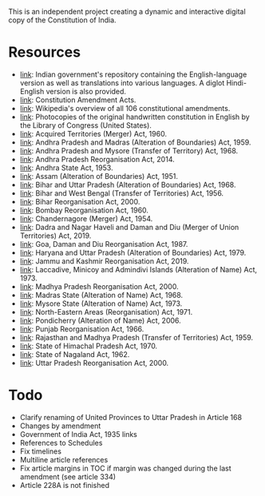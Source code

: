 This is an independent project creating a dynamic and interactive digital copy of the Constitution of India.

# Resources

* [link](https://legislative.gov.in/document-category/constitution-of-india/): Indian government's repository containing the English-language version as well as translations into various languages. A diglot Hindi-English version is also provided.
* [link](https://legislative.gov.in/document-category/amendment-acts/page/2/): Constitution Amendment Acts.
* [link](https://en.wikipedia.org/wiki/List_of_amendments_of_the_Constitution_of_India): Wikipedia's overview of all 106 constitutional amendments. 
* [link](https://www.loc.gov/resource/llscd.57026883/): Photocopies of the original handwritten constitution in English by the Library of Congress (United States).
* [link](https://www.indiacode.nic.in/bitstream/123456789/1498/3/A1960-64.pdf): Acquired Territories (Merger) Act, 1960.
* [link](https://www.indiacode.nic.in/bitstream/123456789/1409/1/195956.pdf): Andhra Pradesh and Madras (Alteration of Boundaries) Act, 1959.
* [link](https://www.indiacode.nic.in/bitstream/123456789/1603/2/A1968-36.pdf): Andhra Pradesh and Mysore (Transfer of Territory) Act, 1968.
* [link](https://www.indiacode.nic.in/bitstream/123456789/2123/1/A2014-6.pdf): Andhra Pradesh Reorganisation Act, 2014.
* [link](https://www.indiacode.nic.in/bitstream/123456789/2176/1/195330.pdf): Andhra State Act, 1953.
* [link](https://www.indiacode.nic.in/handle/123456789/1452?sam_handle=123456789/1362#:~:text=India%20Code%3A%20Assam%20(Alteration%20of%20Boundaries)%20Act%2C%201951&text=Long%20Title%3A,to%20the%20Government%20of%20Bhutan.): Assam (Alteration of Boundaries) Act, 1951.
* [link](https://www.indiacode.nic.in/bitstream/123456789/1501/1/196824.pdf): Bihar and Uttar Pradesh (Alteration of Boundaries) Act, 1968.
* [link](https://www.indiacode.nic.in/bitstream/123456789/1636/1/195640.pdf): Bihar and West Bengal (Transfer of Territories) Act, 1956.
* [link](https://www.indiacode.nic.in/bitstream/123456789/2001/1/200030.pdf): Bihar Reorganisation Act, 2000.
* [link](https://www.indiacode.nic.in/bitstream/123456789/1535/1/196011.pdf): Bombay Reorganisation Act, 1960.
* [link](https://www.indiacode.nic.in/repealedfileopen?rfilename=A1954-36.pdf): Chandernagore (Merger) Act, 1954.
* [link](https://www.indiacode.nic.in/bitstream/123456789/13079/1/a2019-44.pdf): Dadra and Nagar Haveli and Daman and Diu (Merger of Union Territories) Act, 2019.
* [link](https://prsindia.org/files/bills_acts/acts_states/goa/1987/1987GOA18.pdf): Goa, Daman and Diu Reorganisation Act, 1987.
* [link](https://www.indiacode.nic.in/bitstream/123456789/1751/1/197931.pdf): Haryana and Uttar Pradesh (Alteration of Boundaries) Act, 1979.
* [link](https://www.indiacode.nic.in/bitstream/123456789/15242/1/re-organisation_act,2019.pdf): Jammu and Kashmir Reorganisation Act, 2019.
* [link](https://www.indiacode.nic.in/repealedfileopen?rfilename=A1973-34.pdf): Laccadive, Minicoy and Admindivi Islands (Alteration of Name) Act, 1973.
* [link](https://www.indiacode.nic.in/bitstream/123456789/1992/3/a2000-28.pdf): Madhya Pradesh Reorganisation Act, 2000.
* [link](https://indiankanoon.org/doc/127846701/): Madras State (Alteration of Name) Act, 1968.
* [link](https://indiankanoon.org/doc/45260278/): Mysore State (Alteration of Name) Act, 1973.
* [link](https://www.indiacode.nic.in/bitstream/123456789/1534/1/197181.pdf): North-Eastern Areas (Reorganisation) Act, 1971.
* [link](https://www.indiacode.nic.in/bitstream/123456789/15932/1/the_pondicherry_%28alteration_of_name%29_act%2C_2006.pdf): Pondicherry (Alteration of Name) Act, 2006.
* [link](https://www.indiacode.nic.in/bitstream/123456789/1645/1/196631.pdf): Punjab Reorganisation Act, 1966.
* [link](https://www.indiacode.nic.in/bitstream/123456789/1374/3/a1959-47.pdf): Rajasthan and Madhya Pradesh (Transfer of Territories) Act, 1959.
* [link](https://www.indiacode.nic.in/bitstream/123456789/1464/1/197053.pdf): State of Himachal Pradesh Act, 1970.
* [link](https://www.indiacode.nic.in/bitstream/123456789/1384/1/196227.pdf): State of Nagaland Act, 1962.
* [link](https://www.indiacode.nic.in/bitstream/123456789/2000/1/200029.pdf): Uttar Pradesh Reorganisation Act, 2000.

# Todo

* Clarify renaming of United Provinces to Uttar Pradesh in Article 168
* Changes by amendment
* Government of India Act, 1935 links
* References to Schedules
* Fix timelines
* Multiline article references
* Fix article margins in TOC if margin was changed during the last amendment (see article 334)
* Article 228A is not finished